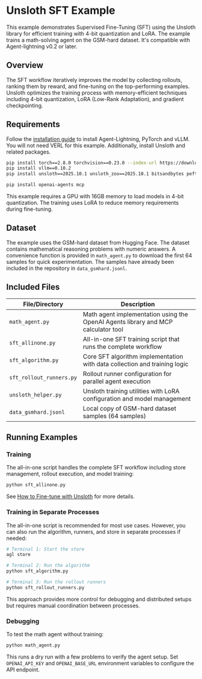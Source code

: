 # Unsloth SFT Example

This example demonstrates Supervised Fine-Tuning (SFT) using the Unsloth library for efficient training with 4-bit quantization and LoRA. The example trains a math-solving agent on the GSM-hard dataset. It's compatible with Agent-lightning v0.2 or later.

## Overview

The SFT workflow iteratively improves the model by collecting rollouts, ranking them by reward, and fine-tuning on the top-performing examples. Unsloth optimizes the training process with memory-efficient techniques including 4-bit quantization, LoRA (Low-Rank Adaptation), and gradient checkpointing.

## Requirements

Follow the [installation guide](../../docs/tutorials/installation.md) to install Agent-Lightning, PyTorch and vLLM. You will not need VERL for this example. Additionally, install Unsloth and related packages.

```bash
pip install torch==2.8.0 torchvision==0.23.0 --index-url https://download.pytorch.org/whl/cu128
pip install vllm==0.10.2
pip install unsloth==2025.10.1 unsloth_zoo==2025.10.1 bitsandbytes peft datasets transformers trl kernels

pip install openai-agents mcp
```

This example requires a GPU with 16GB memory to load models in 4-bit quantization. The training uses LoRA to reduce memory requirements during fine-tuning.

## Dataset

The example uses the GSM-hard dataset from Hugging Face. The dataset contains mathematical reasoning problems with numeric answers. A convenience function is provided in `math_agent.py` to download the first 64 samples for quick experimentation. The samples have already been included in the repository in `data_gsmhard.jsonl`.

## Included Files

| File/Directory | Description |
|----------------|-------------|
| `math_agent.py` | Math agent implementation using the OpenAI Agents library and MCP calculator tool |
| `sft_allinone.py` | All-in-one SFT training script that runs the complete workflow |
| `sft_algorithm.py` | Core SFT algorithm implementation with data collection and training logic |
| `sft_rollout_runners.py` | Rollout runner configuration for parallel agent execution |
| `unsloth_helper.py` | Unsloth training utilities with LoRA configuration and model management |
| `data_gsmhard.jsonl` | Local copy of GSM-hard dataset samples (64 samples) |

## Running Examples

### Training

The all-in-one script handles the complete SFT workflow including store management, rollout execution, and model training:

```bash
python sft_allinone.py
```

See [How to Fine-tune with Unsloth](../../docs/how-to/unsloth-sft.md) for more details.

### Training in Separate Processes

The all-in-one script is recommended for most use cases. However, you can also run the algorithm, runners, and store in separate processes if needed:

```bash
# Terminal 1: Start the store
agl store

# Terminal 2: Run the algorithm
python sft_algorithm.py

# Terminal 3: Run the rollout runners
python sft_rollout_runners.py
```

This approach provides more control for debugging and distributed setups but requires manual coordination between processes.

### Debugging

To test the math agent without training:

```bash
python math_agent.py
```

This runs a dry run with a few problems to verify the agent setup. Set `OPENAI_API_KEY` and `OPENAI_BASE_URL` environment variables to configure the API endpoint.
